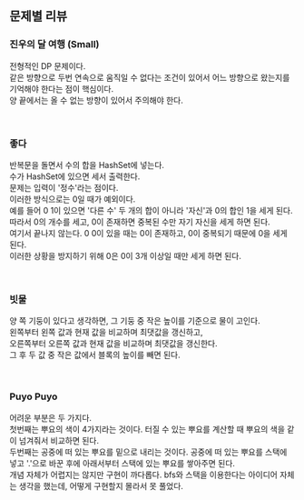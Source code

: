 ## 문제별 리뷰
### 진우의 달 여행 (Small)
전형적인 DP 문제이다.   
같은 방향으로 두번 연속으로 움직일 수 없다는 조건이 있어서 어느 방향으로 왔는지를 기억해야 한다는 점이 핵심이다.   
양 끝에서는 올 수 없는 방향이 있어서 주의해야 한다.

<br/>

### 좋다
반복문을 돌면서 수의 합을 HashSet에 넣는다.   
수가 HashSet에 있으면 세서 출력한다.   
문제는 입력이 '정수'라는 점이다.   
이러한 방식으로는 0일 때가 예외이다.   
예를 들어 0 1이 있으면 '다른 수' 두 개의 합이 아니라 '자신'과 0의 합인 1을 세게 된다.   
따라서 0의 개수를 세고, 0이 존재하면 중복된 수만 자기 자신을 세게 하면 된다.   
여기서 끝나지 않는다. 0 0이 있을 때는 0이 존재하고, 0이 중복되기 때문에 0을 세게 된다.   
이러한 상황을 방지하기 위해 0은 0이 3개 이상일 때만 세게 하면 된다.

<br/>

### 빗물
양 쪽 기둥이 있다고 생각하면, 그 기둥 중 작은 높이를 기준으로 물이 고인다.   
왼쪽부터 왼쪽 값과 현재 값을 비교하며 최댓값을 갱신하고,   
오른쪽부터 오른쪽 값과 현재 값을 비교하며 최댓값을 갱신한다.   
그 후 두 값 중 작은 값에서 블록의 높이를 빼면 된다.

<br/>

### Puyo Puyo
어려운 부분은 두 가지다.   
첫번째는 뿌요의 색이 4가지라는 것이다. 터질 수 있는 뿌요를 계산할 때 뿌요의 색을 같이 넘겨줘서 비교하면 된다.   
두번째는 공중에 떠 있는 뿌요를 밑으로 내리는 것이다. 공중에 떠 있는 뿌요를 스택에 넣고 '.'으로 바꾼 후에 아래서부터 스택에 있는 뿌요를 쌓아주면 된다.   
개념 자체가 어렵지는 않지만 구현이 까다롭다. bfs와 스택을 이용한다는 아이디어 자체는 생각을 했는데, 어떻게 구현할지 몰라서 못 풀었다.